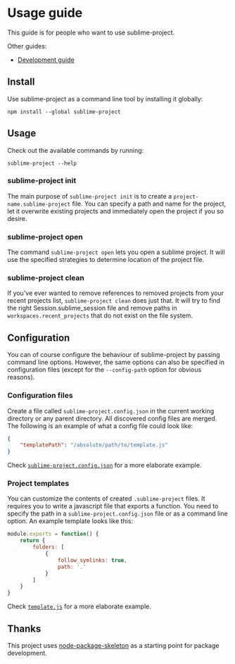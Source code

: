 # Usage guide

This guide is for people who want to use sublime-project. 

Other guides:
* [Development guide](development.md)

## Install

Use sublime-project as a command line tool by installing it globally:

```
npm install --global sublime-project
```

## Usage

Check out the available commands by running:

```
sublime-project --help
```

### sublime-project init

The main purpose of `sublime-project init` is to create a `project-name.sublime-project` file. You can specify a path and name for the project, let it overwrite existing projects and immediately open the project if you so desire. 

### sublime-project open

The command `sublime-project open` lets you open a sublime project. It will use the specified strategies to determine location of the project file.

### sublime-project clean

If you've ever wanted to remove references to removed projects from your recent projects list, `sublime-project clean` does just that. It will try to find the right Session.sublime_session file and remove paths in `workspaces.recent_projects` that do not exist on the file system. 

## Configuration

You can of course configure the behaviour of sublime-project by passing command line options. However, the same options can also be specified in configuration files (except for the `--config-path` option for obvious reasons).

### Configuration files

Create a file called `sublime-project.config.json` in the current working directory or any parent directory. All discovered config files are merged. The following is an example of what a config file could look like:

```json
{
    "templatePath": "/absolute/path/to/template.js"
}
```

Check [`sublime-project.config.json`](examples/sublime-project.config.json) for a more elaborate example.

### Project templates

You can customize the contents of created `.sublime-project` files. It requires you to write a javascript file that exports a function. You need to specify the path in a `sublime-project.config.json` file or as a command line option. An example template looks like this:

```js
module.exports = function() {
    return {
        folders: [
            {
                follow_symlinks: true,
                path: '.'
            }
        ]
    }
}
```

Check [`template.js`](examples/template.js) for a more elaborate example.

## Thanks

This project uses [node-package-skeleton](https://github.com/mickvangelderen/node-package-skeleton) as a starting point for package development.
